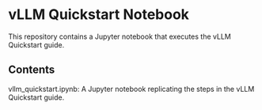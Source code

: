 # vLLM Quickstart Notebook
This repository contains a Jupyter notebook that executes the vLLM Quickstart guide.
## Contents
vllm_quickstart.ipynb: A Jupyter notebook replicating the steps in the vLLM Quickstart guide.
